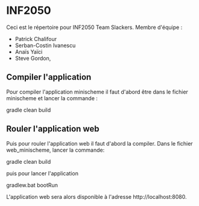 # INF2050
Ceci est le répertoire pour INF2050 Team Slackers.
Membre d'équipe : 
- Patrick Chalifour
- Serban-Costin Ivanescu
- Anaïs Yaïci
- Steve Gordon,

## Compiler l'application
Pour compiler l'application minischeme il faut d'abord être dans le fichier minischeme et lancer la commande :
 
 gradle clean build


## Rouler l'application web
Puis pour rouler l'application web il faut d'abord la compiler. Dans le fichier web_minischeme, lancer la commande:
  
  gradle clean build

puis pour lancer l'application
 
 gradlew.bat bootRun

L'application web sera alors disponible à l'adresse http://localhost:8080.
